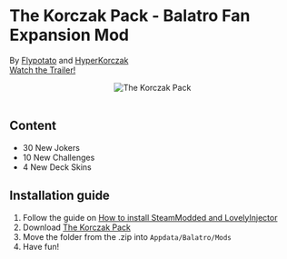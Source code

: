 # The Korczak Pack - Balatro Fan Expansion Mod
By [Flypotato](https://x.com/Flypotato123) and [HyperKorczak](https://korczak.newgrounds.com/) 
<br/>
[Watch the Trailer!](https://www.youtube.com/watch?v=RiZIK6EUdR0&pp=ygUTYmFsYXRybyBtb2Qga29yY3phaw%3D%3D)
<div align="center">
    <img src="https://github.com/user-attachments/assets/62afad10-9ae2-47ea-9fe4-be176847267a" alt="The Korczak Pack"/>
</div>
<br/>

## Content
* 30 New Jokers
* 10 New Challenges
* 4 New Deck Skins

## Installation guide
1. Follow the guide on [How to install SteamModded and LovelyInjector](https://github.com/Steamodded/smods/wiki)
2. Download [The Korczak Pack](https://github.com/flypotato123/TheKorczakPack/releases)
3. Move the folder from the .zip into `Appdata/Balatro/Mods`
4. Have fun!
